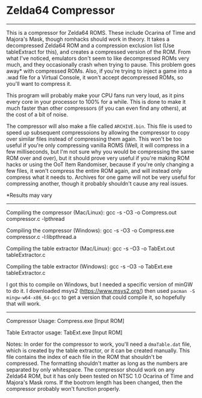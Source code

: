 ﻿# Zelda64 Compressor

---

This is a compressor for Zelda64 ROMS. These include Ocarina of Time and Majora's Mask, though romhacks should work in theory. It takes a decompressed Zelda64 ROM and a compression exclusion list (Use tableExtract for this), and creates a compressed version of the ROM. From what I've noticed, emulators don't seem to like decompressed ROMs very much, and they occasionally crash when trying to pause. This problem goes away\* with compressed ROMs. Also, if you're trying to inject a game into a .wad file for a Virtual Console, it won't accept decompressed ROMs, so you'll want to compress it.

This program will probably make your CPU fans run very loud, as it pins every core in your processor to 100% for a while. This is done to make it much faster than other compressors (if you can even find any others), at the cost of a bit of noise.

The compressor will also make a file called `ARCHIVE.bin`. This file is used to speed up subsequent compressoions by allowing the compressor to copy over similar files instead of compressing them again. This won't be too useful if you're only compressing vanilla ROMS (Well, it will compress in a few milliseconds, but I'm not sure why you would be compressing the same ROM over and over), but it should prove very useful if you're making ROM hacks or using the OoT Item Randomiser, because if you're only changing a few files, it won't compress the entire ROM again, and will instead only compress what it needs to. Archives for one game will not be very useful for compressing another, though it probably shouldn't cause any real issues.

\*Results may vary

---

Compiling the compressor (Mac/Linux): gcc -s -O3 -o Compress.out compressor.c -lpthread

Compiling the compressor (Windows): gcc -s -O3 -o Compress.exe compressor.c -l:libpthread.a

Compiling the table extractor (Mac/Linux): gcc -s -O3 -o TabExt.out tableExtractor.c

Compiling the table extractor (Windows): gcc -s -O3 -o TabExt.exe tableExtractor.c

I got this to compile on Windows, but I needed a specific version of minGW to do it. I downloaded msys2 (https://www.msys2.org/) then used `pacman -S mingw-w64-x86_64-gcc` to get a version that could compile it, so hopefully that will work.

---

Compressor Usage: Compress.exe [Input ROM] <Output ROM>

Table Extractor usage: TabExt.exe [Input ROM]

Notes: In order for the compressor to work, you'll need a `dmaTable.dat` file, which is created by the table extractor, or it can be created manually. This file contains the index of each file in the ROM that shouldn't be compressed. The formatting shouldn't matter as long as the numbers are separated by only whitespace. The compressor should work on any Zelda64 ROM, but it has only been tested on NTSC 1.0 Ocarina of Time and Majora's Mask roms. If the bootrom length has been changed, then the compressor probably won't function properly.

